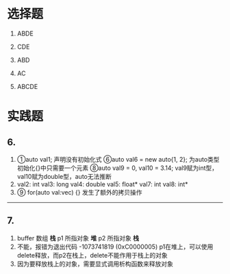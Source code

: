 # 选择题

1. ABDE

2. CDE

3. ABD

4. AC

5. ABCDE

# 实践题

## 6.

1. ①auto val1;
   声明没有初始化式
   ⑥auto val6 = new auto{1, 2};
   为auto类型初始化{}中只需要一个元素
   ⑧auto val9 = 0, val10 = 3.14;
   val9赋为int型，val10赋为double型，auto无法推断
2. val2: int
   val3: long
   val4: double
   val5: float*
   val7: int
   val8: int*
3. ⑨ for(auto val:vec) {}
   发生了额外的拷贝操作

***

## 7.

1. buffer 数组 **栈**
   p1 所指对象  **堆**
   p2 所指对象 **栈**
2. 不能，报错为退出代码 -1073741819 (0xC0000005)
   p1在堆上，可以使用delete释放，而p2在栈上，delete不能作用于栈上的对象
3. 因为要释放栈上的对象，需要显式调用析构函数来释放对象
